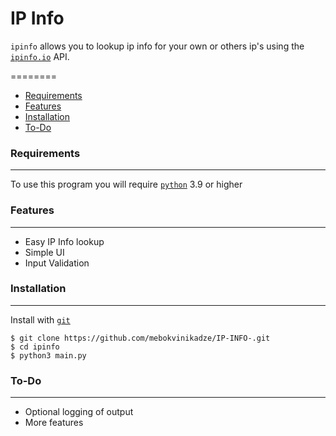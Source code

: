 # IP Info
`ipinfo` allows you to lookup ip info for your own or others ip's using the [`ipinfo.io`](https://ipinfo.io/) API.



========

 * [Requirements](#requirements)
 * [Features](#features)
 * [Installation](#installation)
 * [To-Do](#to-do)

### Requirements
---
To use this program you will require [`python`](https://www.python.org/) 3.9 or higher

### Features
---
- Easy IP Info lookup
- Simple UI
- Input Validation

### Installation
---

Install with [`git`](https://git-scm.com/)
```
$ git clone https://github.com/mebokvinikadze/IP-INFO-.git
$ cd ipinfo
$ python3 main.py
```

### To-Do
---
- Optional logging of output
- More features
